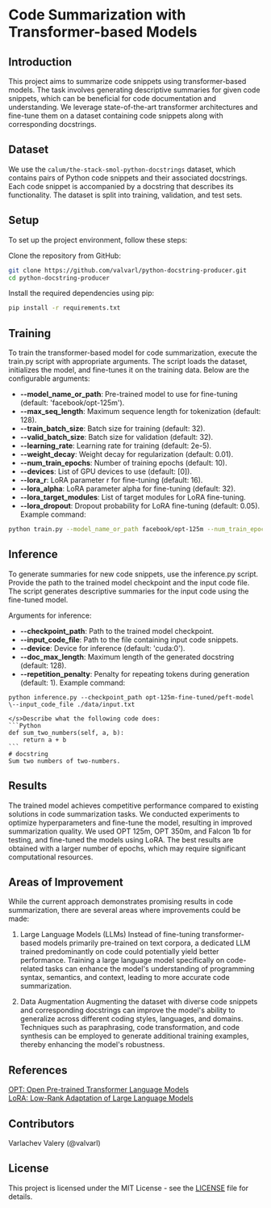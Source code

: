 # Code Summarization with Transformer-based Models
## Introduction
This project aims to summarize code snippets using transformer-based models. The task involves generating descriptive summaries for given code snippets, which can be beneficial for code documentation and understanding. We leverage state-of-the-art transformer architectures and fine-tune them on a dataset containing code snippets along with corresponding docstrings.

## Dataset
We use the `calum/the-stack-smol-python-docstrings` dataset, which contains pairs of Python code snippets and their associated docstrings. Each code snippet is accompanied by a docstring that describes its functionality. The dataset is split into training, validation, and test sets.

## Setup
To set up the project environment, follow these steps:

Clone the repository from GitHub:

```bash
git clone https://github.com/valvarl/python-docstring-producer.git
cd python-docstring-producer
```

Install the required dependencies using pip:

```bash
pip install -r requirements.txt
```
## Training
To train the transformer-based model for code summarization, execute the train.py script with appropriate arguments. The script loads the dataset, initializes the model, and fine-tunes it on the training data. Below are the configurable arguments:

- **--model_name_or_path**: Pre-trained model to use for fine-tuning (default: 'facebook/opt-125m').
- **--max_seq_length**: Maximum sequence length for tokenization (default: 128).
- **--train_batch_size**: Batch size for training (default: 32).
- **--valid_batch_size**: Batch size for validation (default: 32).
- **--learning_rate**: Learning rate for training (default: 2e-5).
- **--weight_decay**: Weight decay for regularization (default: 0.01).
- **--num_train_epochs**: Number of training epochs (default: 10).
- **--devices**: List of GPU devices to use (default: [0]).
- **--lora_r**: LoRA parameter r for fine-tuning (default: 16).
- **--lora_alpha**: LoRA parameter alpha for fine-tuning (default: 32).
- **--lora_target_modules**: List of target modules for LoRA fine-tuning.
- **--lora_dropout**: Dropout probability for LoRA fine-tuning (default: 0.05).
Example command:

```bash
python train.py --model_name_or_path facebook/opt-125m --num_train_epochs 5
```

## Inference
To generate summaries for new code snippets, use the inference.py script. Provide the path to the trained model checkpoint and the input code file. The script generates descriptive summaries for the input code using the fine-tuned model.

Arguments for inference:

- **--checkpoint_path**: Path to the trained model checkpoint.
- **--input_code_file**: Path to the file containing input code snippets.
- **--device**: Device for inference (default: 'cuda:0').
- **--doc_max_length**: Maximum length of the generated docstring (default: 128).
- **--repetition_penalty**: Penalty for repeating tokens during generation (default: 1).
Example command:

````
python inference.py --checkpoint_path opt-125m-fine-tuned/peft-model \--input_code_file ./data/input.txt

</s>Describe what the following code does:
```Python
def sum_two_numbers(self, a, b):
    return a + b
```
# docstring
Sum two numbers of two-numbers.
````

## Results
The trained model achieves competitive performance compared to existing solutions in code summarization tasks. We conducted experiments to optimize hyperparameters and fine-tune the model, resulting in improved summarization quality. We used OPT 125m, OPT 350m, and Falcon 1b for testing, and fine-tuned the models using LoRA. The best results are obtained with a larger number of epochs, which may require significant computational resources.

## Areas of Improvement
While the current approach demonstrates promising results in code summarization, there are several areas where improvements could be made:

1. Large Language Models (LLMs)
Instead of fine-tuning transformer-based models primarily pre-trained on text corpora, a dedicated LLM trained predominantly on code could potentially yield better performance. Training a large language model specifically on code-related tasks can enhance the model\'s understanding of programming syntax, semantics, and context, leading to more accurate code summarization.

2. Data Augmentation
Augmenting the dataset with diverse code snippets and corresponding docstrings can improve the model\'s ability to generalize across different coding styles, languages, and domains. Techniques such as paraphrasing, code transformation, and code synthesis can be employed to generate additional training examples, thereby enhancing the model\'s robustness.

## References
[OPT: Open Pre-trained Transformer Language Models](https://arxiv.org/abs/2205.01068)\
[LoRA: Low-Rank Adaptation of Large Language Models](https://arxiv.org/abs/2106.09685)

## Contributors
Varlachev Valery (@valvarl)

## License
This project is licensed under the MIT License - see the [LICENSE](./LICENSE) file for details.
